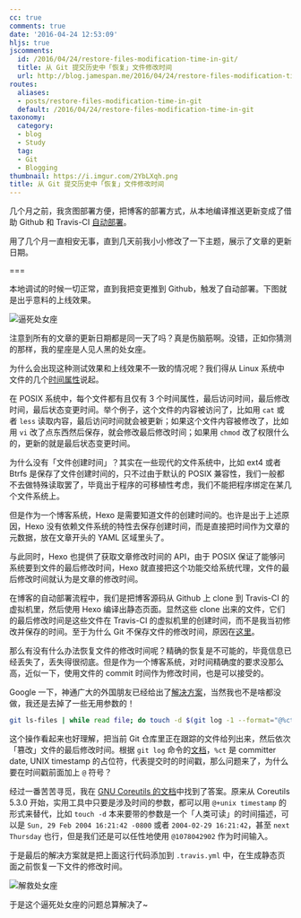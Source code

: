 ```yaml
---
cc: true
comments: true
date: '2016-04-24 12:53:09'
hljs: true
jscomments:
  id: /2016/04/24/restore-files-modification-time-in-git/
  title: 从 Git 提交历史中「恢复」文件修改时间
  url: http://blog.jamespan.me/2016/04/24/restore-files-modification-time-in-git/
routes:
  aliases:
  - posts/restore-files-modification-time-in-git
  default: /2016/04/24/restore-files-modification-time-in-git
taxonomy:
  category:
  - blog
  - Study
  tag:
  - Git
  - Blogging
thumbnail: https://i.imgur.com/2YbLXqh.png
title: 从 Git 提交历史中「恢复」文件修改时间
---
```


几个月之前，我贪图部署方便，把博客的部署方式，从本地编译推送更新变成了借助 Github 和 Travis-CI [自动部署][1]。

用了几个月一直相安无事，直到几天前我小小修改了一下主题，展示了文章的更新日期。

===


本地调试的时候一切正常，直到我把变更推到 Github，触发了自动部署。下图就是出乎意料的上线效果。

![逼死处女座](https://i.imgur.com/TxfVc92.png)

注意到所有的文章的更新日期都是同一天了吗？真是伤脑筋啊。没错，正如你猜测的那样，我的星座是人见人黑的处女座。

为什么会出现这种测试效果和上线效果不一致的情况呢？我们得从 Linux 系统中文件的几个[时间属性][2]说起。

在 POSIX 系统中，每个文件都有且仅有 3 个时间属性，最后访问时间，最后修改时间，最后状态变更时间。举个例子，这个文件的内容被访问了，比如用 `cat` 或者 `less` 读取内容，最后访问时间就会被更新；如果这个文件内容被修改了，比如用 `vi` 改了点东西然后保存，就会修改最后修改时间；如果用 `chmod` 改了权限什么的，更新的就是最后状态变更时间。

为什么没有「文件创建时间」？其实在一些现代的文件系统中，比如 ext4 或者 Btrfs 是保存了文件创建时间的，只不过由于默认的 POSIX 兼容性，我们一般都不去做特殊读取罢了，毕竟出于程序的可移植性考虑，我们不能把程序绑定在某几个文件系统上。

但是作为一个博客系统，Hexo 是需要知道文件的创建时间的。也许是出于上述原因，Hexo 没有依赖文件系统的特性去保存创建时间，而是直接把时间作为文章的元数据，放在文章开头的 YAML 区域里头了。

与此同时，Hexo 也提供了获取文章修改时间的 API，由于 POSIX 保证了能够问系统要到文件的最后修改时间，Hexo 就直接把这个功能交给系统代理，文件的最后修改时间就认为是文章的修改时间。

在博客的自动部署流程中，我们是把博客源码从 Github 上 clone 到 Travis-CI 的虚拟机里，然后使用 Hexo 编译出静态页面。显然这些 clone 出来的文件，它们的最后修改时间是这些文件在 Travis-CI 的虚拟机里的创建时间，而不是我当初修改并保存的时间。至于为什么 Git 不保存文件的修改时间，原因在[这里][3]。

那么有没有什么办法恢复文件的修改时间呢？精确的恢复是不可能的，毕竟信息已经丢失了，丢失得很彻底。但是作为一个博客系统，对时间精确度的要求没那么高，近似一下，使用文件的 commit 时间作为修改时间，也是可以接受的。

Google 一下，神通广大的外国朋友已经给出了[解决方案][4]，当然我也不是啥都没做，我还是去掉了一些无用参数的！

```bash
git ls-files | while read file; do touch -d $(git log -1 --format="@%ct" "$file") "$file"; done
```

这个操作看起来也好理解，把当前 Git 仓库里正在跟踪的文件给列出来，然后依次「篡改」文件的最后修改时间。根据 `git log` 命令的[文档][5]，`%ct` 是 committer date, UNIX timestamp 的占位符，代表提交时的时间戳，那么问题来了，为什么要在时间戳前面加上 `@` 符号？

经过一番苦苦寻觅，我在 [GNU Coreutils 的文档][6]中找到了答案。原来从 Coreutils 5.3.0 开始，实用工具中只要是涉及时间的参数，都可以用 `@+unix timestamp` 的形式来替代，比如 `touch -d` 本来要带的参数是一个「人类可读」的时间描述，可以是 `Sun, 29 Feb 2004 16:21:42 -0800` 或者 `2004-02-29 16:21:42`，甚至 `next Thursday` 也行，但是我们还是可以任性地使用 `@1078042902` 作为时间输入。

于是最后的解决方案就是把上面这行代码添加到 `.travis.yml` 中，在生成静态页面之前恢复一下文件的修改时间。

![解救处女座](https://i.imgur.com/vafRxND.png)

于是这个逼死处女座的问题总算解决了~

[1]: https://blog.jamespan.me/2015/11/01/ci-your-hexo-blog/
[2]: http://pubs.opengroup.org/onlinepubs/9699919799/basedefs/V1_chap04.html#tag_04_08
[3]: https://git.wiki.kernel.org/index.php/Git_FAQ#Why_isn.27t_Git_preserving_modification_time_on_files.3F
[4]: http://www.commandlinefu.com/commands/view/14335/reset-the-last-modified-time-for-each-file-in-a-git-repo-to-its-last-commit-time
[5]: https://git-scm.com/docs/git-log
[6]: https://www.gnu.org/software/coreutils/manual/html_node/Seconds-since-the-Epoch.html#Seconds-since-the-Epoch